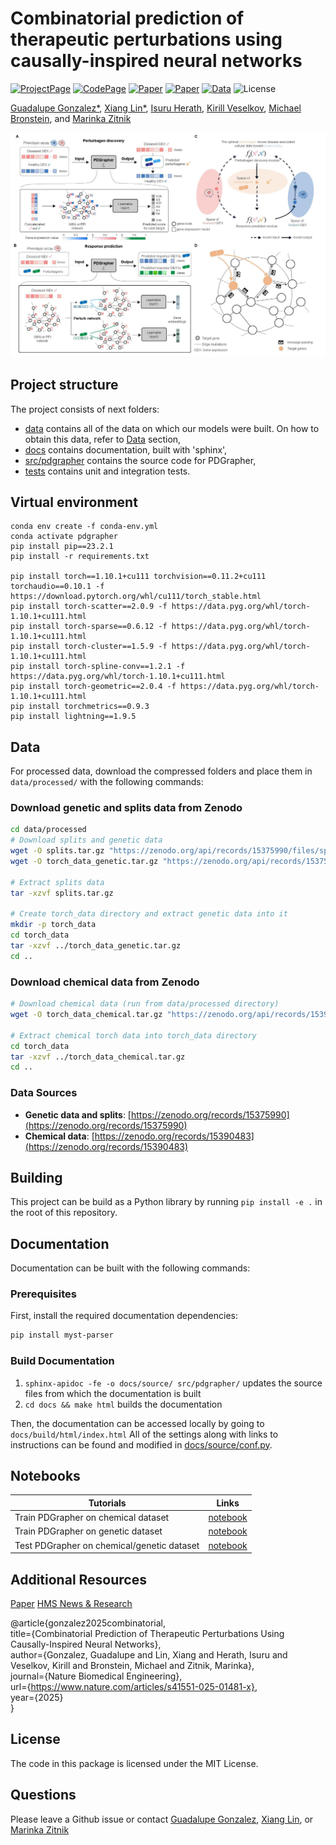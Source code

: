 # Combinatorial prediction of therapeutic perturbations using causally-inspired neural networks
[![ProjectPage](https://img.shields.io/badge/Project-PDGrapher-red)](https://zitniklab.hms.harvard.edu/projects/PDGrapher/) [![CodePage](https://img.shields.io/badge/Code-GitHub-orange)](https://github.com/mims-harvard/PDGrapher) [![Paper](https://img.shields.io/badge/Paper-BioRxiv-green)](https://www.biorxiv.org/content/10.1101/2024.01.03.573985v5) [![Paper](https://img.shields.io/badge/Paper-NBME-green)](https://www.nature.com/articles/s41551-025-01481-x) [![Data](https://img.shields.io/badge/Data-Links-purple)](https://github.com/mims-harvard/PDGrapher/tree/main/data) ![License](https://img.shields.io/badge/license-MIT-blue) 



[Guadalupe Gonzalez*](https://www.guadalupegonzalez.io/), [Xiang Lin*](https://xianglin226.github.io/), [Isuru Herath](https://scholar.google.com/citations?user=F-RC5k0AAAAJ&hl=en), [Kirill Veselkov](https://scholar.google.com/citations?user=0n-5UGYAAAAJ&hl=en),
[Michael Bronstein](https://scholar.google.com/citations?user=UU3N6-UAAAAJ&hl=en), and [Marinka Zitnik](https://dbmi.hms.harvard.edu/people/marinka-zitnik)

![](https://github.com/mims-harvard/PDGrapher/blob/main/figures/figure1.jpg)
## Project structure

The project consists of next folders:
- [data](data/) contains all of the data on which our models were built. On how to obtain this data, refer to [Data](#data) section,
- [docs](docs/) contains documentation, built with 'sphinx',
- [src/pdgrapher](src/pdgrapher/) contains the source code for PDGrapher,
- [tests](tests/) contains unit and integration tests.

## Virtual environment

```
conda env create -f conda-env.yml
conda activate pdgrapher
pip install pip==23.2.1
pip install -r requirements.txt

pip install torch==1.10.1+cu111 torchvision==0.11.2+cu111 torchaudio==0.10.1 -f https://download.pytorch.org/whl/cu111/torch_stable.html
pip install torch-scatter==2.0.9 -f https://data.pyg.org/whl/torch-1.10.1+cu111.html
pip install torch-sparse==0.6.12 -f https://data.pyg.org/whl/torch-1.10.1+cu111.html
pip install torch-cluster==1.5.9 -f https://data.pyg.org/whl/torch-1.10.1+cu111.html
pip install torch-spline-conv==1.2.1 -f https://data.pyg.org/whl/torch-1.10.1+cu111.html
pip install torch-geometric==2.0.4 -f https://data.pyg.org/whl/torch-1.10.1+cu111.html
pip install torchmetrics==0.9.3
pip install lightning==1.9.5

```


## Data

For processed data, download the compressed folders and place them in `data/processed/` with the following commands:

### Download genetic and splits data from Zenodo
```bash
cd data/processed
# Download splits and genetic data
wget -O splits.tar.gz "https://zenodo.org/api/records/15375990/files/splits.tar.gz/content"
wget -O torch_data_genetic.tar.gz "https://zenodo.org/api/records/15375990/files/torch_data_genetic.tar.gz/content"

# Extract splits data
tar -xzvf splits.tar.gz

# Create torch_data directory and extract genetic data into it
mkdir -p torch_data
cd torch_data
tar -xzvf ../torch_data_genetic.tar.gz
cd ..
```

### Download chemical data from Zenodo
```bash
# Download chemical data (run from data/processed directory)
wget -O torch_data_chemical.tar.gz "https://zenodo.org/api/records/15390483/files/torch_data_chemical.tar.gz/content"

# Extract chemical torch data into torch_data directory
cd torch_data
tar -xzvf ../torch_data_chemical.tar.gz
cd ..
```

### Data Sources
- **Genetic data and splits**: [https://zenodo.org/records/15375990](https://zenodo.org/records/15375990)
- **Chemical data**: [https://zenodo.org/records/15390483](https://zenodo.org/records/15390483)


## Building

This project can be build as a Python library by running `pip install -e .` in the root of this repository.


## Documentation

Documentation can be built with the following commands:

### Prerequisites
First, install the required documentation dependencies:
```bash
pip install myst-parser
```

### Build Documentation
1. `sphinx-apidoc -fe -o docs/source/ src/pdgrapher/` updates the source files from which the documentation is built
2. `cd docs && make html` builds the documentation

Then, the documentation can be accessed locally by going to `docs/build/html/index.html`
All of the settings along with links to instructions can be found and modified in [docs/source/conf.py](docs/source/conf.py). 

## Notebooks
|  Tutorials       | Links                     |
|----------------|---------------------------------|
| Train PDGrapher on chemical dataset         | [notebook](./notebooks/train_chemical.ipynb)            |
| Train PDGrapher on genetic dataset     | [notebook](./notebooks/train_genetic.ipynb)    | 
| Test PDGrapher on chemical/genetic dataset  | [notebook](./notebooks/test_PDG.ipynb)      | 

## Additional Resources
[Paper](https://www.nature.com/articles/s41551-025-01481-x)
[HMS News & Research](https://hms.harvard.edu/news/new-ai-tool-pinpoints-genes-drug-combos-restore-health-diseased-cells)

@article{gonzalez2025combinatorial,  
  title={Combinatorial Prediction of Therapeutic Perturbations Using Causally-Inspired Neural Networks},  
  author={Gonzalez, Guadalupe and Lin, Xiang and Herath, Isuru and Veselkov, Kirill and Bronstein, Michael and Zitnik, Marinka},  
  journal={Nature Biomedical Engineering},  
  url={https://www.nature.com/articles/s41551-025-01481-x},  
  year={2025}  
}  

## License
The code in this package is licensed under the MIT License.

## Questions
Please leave a Github issue or contact [Guadalupe Gonzalez](mailto:ggonzalezp16@gmail.com), [Xiang Lin](mailto:xianglin226@gmail.com), or [Marinka Zitnik](mailto:marinka@zitnik.si)  

